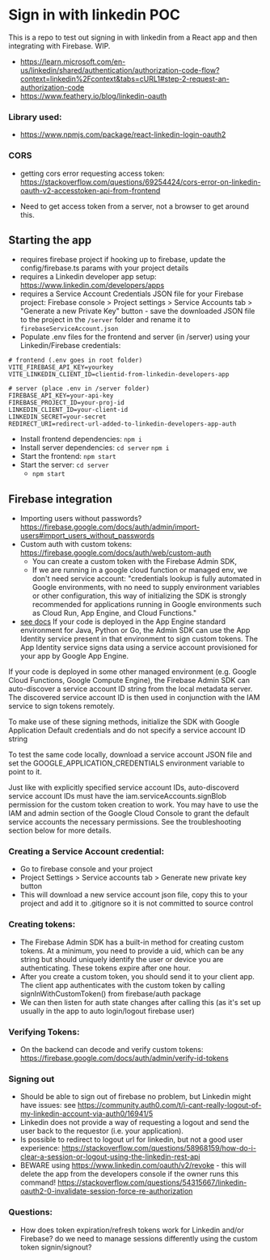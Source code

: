# Sign in with linkedin POC

This is a repo to test out signing in with linkedin from a React app and then integrating with Firebase. WIP.

- https://learn.microsoft.com/en-us/linkedin/shared/authentication/authorization-code-flow?context=linkedin%2Fcontext&tabs=cURL1#step-2-request-an-authorization-code
- https://www.feathery.io/blog/linkedin-oauth

### Library used:

- https://www.npmjs.com/package/react-linkedin-login-oauth2

### CORS

- getting cors error requesting access token:
  https://stackoverflow.com/questions/69254424/cors-error-on-linkedin-oauth-v2-accesstoken-api-from-frontend

- Need to get access token from a server, not a browser to get around this.

## Starting the app

- requires firebase project if hooking up to firebase, update the config/firebase.ts params with your project details
- requires a Linkedin developer app setup: https://www.linkedin.com/developers/apps
- requires a Service Account Credentials JSON file for your Firebase project: Firebase console > Project settings > Service Accounts tab > "Generate a new Private Key" button - save the downloaded JSON file to the project in the `/server` folder and rename it to `firebaseServiceAccount.json`
- Populate .env files for the frontend and server (in /server) using your Linkedin/Firebase credentials:

```
# frontend (.env goes in root folder)
VITE_FIREBASE_API_KEY=yourkey
VITE_LINKEDIN_CLIENT_ID=clientid-from-linkedin-developers-app
```

```
# server (place .env in /server folder)
FIREBASE_API_KEY=your-api-key
FIREBASE_PROJECT_ID=your-proj-id
LINKEDIN_CLIENT_ID=your-client-id
LINKEDIN_SECRET=your-secret
REDIRECT_URI=redirect-url-added-to-linkedin-developers-app-auth
```

- Install frontend dependencies: `npm i`
- Install server dependencies: `cd server` `npm i`
- Start the frontend: `npm start`
- Start the server: `cd server`
  - `npm start`

## Firebase integration

- Importing users without passwords? https://firebase.google.com/docs/auth/admin/import-users#import_users_without_passwords
- Custom auth with custom tokens: https://firebase.google.com/docs/auth/web/custom-auth
  - You can create a custom token with the Firebase Admin SDK,
  - If we are running in a google cloud function or managed env, we don't need service account: "credentials lookup is fully automated in Google environments, with no need to supply environment variables or other configuration, this way of initializing the SDK is strongly recommended for applications running in Google environments such as Cloud Run, App Engine, and Cloud Functions."
- [see docs](https://firebase.google.com/docs/auth/admin/create-custom-tokens) If your code is deployed in the App Engine standard environment for Java, Python or Go, the Admin SDK can use the App Identity service present in that environment to sign custom tokens. The App Identity service signs data using a service account provisioned for your app by Google App Engine.

If your code is deployed in some other managed environment (e.g. Google Cloud Functions, Google Compute Engine), the Firebase Admin SDK can auto-discover a service account ID string from the local metadata server. The discovered service account ID is then used in conjunction with the IAM service to sign tokens remotely.

To make use of these signing methods, initialize the SDK with Google Application Default credentials and do not specify a service account ID string

To test the same code locally, download a service account JSON file and set the GOOGLE_APPLICATION_CREDENTIALS environment variable to point to it.

Just like with explicitly specified service account IDs, auto-discoverd service account IDs must have the iam.serviceAccounts.signBlob permission for the custom token creation to work. You may have to use the IAM and admin section of the Google Cloud Console to grant the default service accounts the necessary permissions. See the troubleshooting section below for more details.

### Creating a Service Account credential:

- Go to firebase console and your project
- Project Settings > Service accounts tab > Generate new private key button
- This will download a new service account json file, copy this to your project and add it to .gitignore so it is not committed to source control

### Creating tokens:

- The Firebase Admin SDK has a built-in method for creating custom tokens. At a minimum, you need to provide a uid, which can be any string but should uniquely identify the user or device you are authenticating. These tokens expire after one hour.
- After you create a custom token, you should send it to your client app. The client app authenticates with the custom token by calling signInWithCustomToken() from firebase/auth package
- We can then listen for auth state changes after calling this (as it's set up usually in the app to auto login/logout firebase user)

### Verifying Tokens:

- On the backend can decode and verify custom tokens: https://firebase.google.com/docs/auth/admin/verify-id-tokens

### Signing out
- Should be able to sign out of firebase no problem, but Linkedin might have issues: see https://community.auth0.com/t/i-cant-really-logout-of-my-linkedin-account-via-auth0/16941/5
- Linkedin does not provide a way of requesting a logout and send the user back to the requestor (i.e. your application).
- Is possible to redirect to logout url for linkedin, but not a good user experience: https://stackoverflow.com/questions/58968159/how-do-i-clear-a-session-or-logout-using-the-linkedin-rest-api
- BEWARE using  https://www.linkedin.com/oauth/v2/revoke - this will delete the app from the developers console if the owner runs this command! https://stackoverflow.com/questions/54315667/linkedin-oauth2-0-invalidate-session-force-re-authorization

### Questions:
- How does token expiration/refresh tokens work for Linkedin and/or Firebase? do we need to manage sessions differently using the custom token signin/signout?
